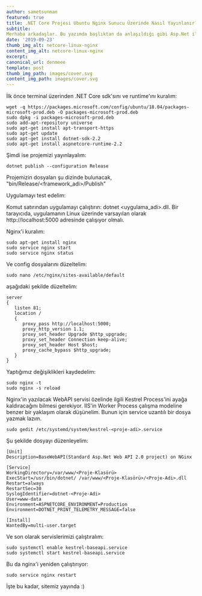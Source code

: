 ```yaml
---
author: sametsunman
featured: true
title: .NET Core Projesi Ubuntu Nginx Sunucu Üzerinde Nasıl Yayınlanır?
subtitle: 
Merhaba arkadaşlar. Bu yazımda başlıktan da anlaşıldığı gibi Asp.Net ile kodladığımız bir projeyi web ortamında yayınlayıp kullanılabilir hale getirme konusuna değineceğim. Bildiğiniz gibi web uygulamalarını tamamladığımız\_ zaman internet ortamına o haliyle yükleyemeyiz. Web ortamında çalışabilecek hale getirmek için projelerimizi publish etmemiz gerekir. Hadi nasıl yapıldığına bakalım.
date: '2019-09-23'
thumb_img_alt: netcore-linux-nginx
content_img_alt: netcore-linux-nginx
excerpt: 
canonical_url: denmeee
template: post
thumb_img_path: images/cover.svg
content_img_path: images/cover.svg
---
```

İlk önce terminal üzerinden .NET Core sdk'sını ve runtime'ını kuralım:

```
wget -q https://packages.microsoft.com/config/ubuntu/18.04/packages-microsoft-prod.deb -O packages-microsoft-prod.deb
sudo dpkg -i packages-microsoft-prod.deb
sudo add-apt-repository universe
sudo apt-get install apt-transport-https
sudo apt-get update
sudo apt-get install dotnet-sdk-2.2
sudo apt-get install aspnetcore-runtime-2.2
```

Şimdi ise projemizi yayınlayalım:

```
dotnet publish --configuration Release
```

Projemizin dosyaları şu dizinde bulunacak, "bin/Release/<framework_adi>/Publish"

Uygulamayı test edelim:

Komut satırından uygulamayı çalıştırın: dotnet <uygulama_adi>.dll.
Bir tarayıcıda, uygulamanın Linux üzerinde varsayılan olarak http://localhost:5000 adresinde çalışıyor olmalı.

Nginx'i kuralım:

```
sudo apt-get install nginx
sudo service nginx start
sudo service nginx status
```

Ve config dosyalarını düzeltelim:

```
sudo nano /etc/nginx/sites-available/default
```

aşağıdaki şekilde düzeltelim:

```
server 
{
   listen 81; 
   location / 
   {      
      proxy_pass http://localhost:5000;
      proxy_http_version 1.1;
      proxy_set_header Upgrade $http_upgrade;
      proxy_set_header Connection keep-alive;
      proxy_set_header Host $host;
      proxy_cache_bypass $http_upgrade;
   }
}
```

Yaptığımız değişiklikleri kaydedelim:

```
sudo nginx -t
sudo nginx -s reload
```

Nginx'in yazılacak WebAPI servisi özelinde ilgili Kestrel Process'ini ayağa kaldıracağını bilmesi gerekiyor. IIS'in Worker Process çalışma modeline benzer bir yaklaşım olarak düşünelim. Bunun için service uzantılı bir dosya yazmak lazım. 

```
sudo gedit /etc/systemd/system/kestrel-<proje-adi>.service
```

Şu şekilde dosyayı düzenleyelim:

```
[Unit]
Description=BaseWebAPI(Standard Asp.Net Web API 2.0 project) on NGinx
 
[Service]
WorkingDirectory=/var/www/<Proje-Klasörü>
ExecStart=/usr/bin/dotnet/ /var/www/<Proje-Klasörü>/<Proje-Adi>.dll
Restart=always
RestartSec=30
SyslogIdentifier=dotnet-<Proje-Adi>
User=www-data
Environment=ASPNETCORE_ENVIRONMENT=Production
Environment=DOTNET_PRINT_TELEMETRY_MESSAGE=false
 
[Install]
WantedBy=multi-user.target
```

Ve son olarak servislerimizi çalıştıralım:

```
sudo systemctl enable kestrel-baseapi.service
sudo systemctl start kestrel-baseapi.service
```

Bu da nginx'i yeniden çalıştırıyor:

```
sudo service nginx restart
```


İşte bu kadar, sitemiz yayında :)